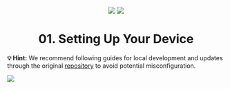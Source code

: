 <div align="center"><a name="readme-top"></a></div>

<!-- SHIELD GROUP -->
<div align="center">

[![][installation-shield]][installation-link]
[![][license-shield]][license-link]

</div>

<h1 align="center">01. Setting Up Your Device</h1>

**💡 Hint:** We recommend following guides for local development and updates through the original [repository][link-to-repo] to avoid potential misconfiguration.

<!-- TODO: Add documentation -->

[![][back-to-top]](#readme-top)

<!-- Link Groups -->

[installation-link]: https://github.com/arrat-tools/
[installation-shield]: https://img.shields.io/badge/Docs-blue?style=flat-square&logo=readthedocs&color=3b82f6&labelColor=334155&logoColor=f5f5f5
[license-link]: https://github.com/arrat-tools/
[license-shield]: https://img.shields.io/badge/license-MIT-blue.svg?style=flat-square&color=3b82f6&labelColor=334155
[back-to-top]: https://img.shields.io/badge/-Back_to_top-151515?style=flat-square
[link-to-repo]: https://github.com/arrat-tools/
